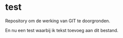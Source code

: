 test
====

Repository om de werking van GIT te doorgronden.

En nu een test waarbij ik tekst toevoeg aan dit bestand.
